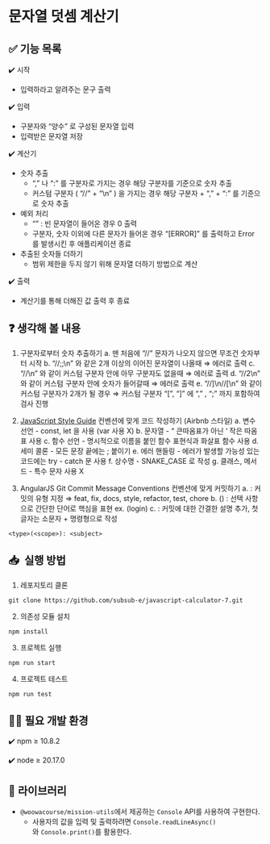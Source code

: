 # 문자열 덧셈 계산기

## ✅ 기능 목록

✔️ 시작

- 입력하라고 알려주는 문구 출력

✔️ 입력

- 구분자와 “양수” 로 구성된 문자열 입력
- 입력받은 문자열 저장

✔️ 계산기

- 숫자 추출
    - “,” 나 “:” 를 구분자로 가지는 경우 해당 구분자를 기준으로 숫자 추출
    - 커스텀 구분자 ( “//” + “\n” ) 을 가지는 경우 해당 구분자 + “,” + “:” 를 기준으로 숫자 추출
- 예외 처리
    - “” : 빈 문자열이 들어온 경우 0 출력
    - 구분자, 숫자 이외에 다른 문자가 들어온 경우 “[ERROR]” 를 출력하고 Error 를 발생시킨 후 애플리케이션 종료
- 추출된 숫자들 더하기
    - 범위 제한을 두지 않기 위해 문자열 더하기 방법으로 계산

✔️ 출력

- 계산기를 통해 더해진 값 출력 후 종료

## ❓ 생각해 볼 내용

1. 구분자로부터 숫자 추출하기
    a. 맨 처음에 “//” 문자가 나오지 않으면 무조건 숫자부터 시작
    b. “//;;\n” 와 같은 2개 이상의 이어진 문자열이 나올때 ⇒ 에러로 출력
    c. “//\n” 와 같이 커스텀 구분자 안에 아무 구분자도 없을때 ⇒ 에러로 출력
    d. “//2\n” 와 같이 커스텀 구분자 안에 숫자가 들어갈때 ⇒ 에러로 출력
    e. “//]\n//[\n” 와 같이 커스텀 구분자가 2개가 될 경우 ⇒ 커스텀 구분자 “[”, “]” 에 “,” , “;” 까지 포함하여 검사 진행

1. [JavaScript Style Guide](https://github.com/woowacourse/woowacourse-docs/tree/main/styleguide/javascript) 컨벤션에 맞게 코드 작성하기 (Airbnb 스타일)
    a. 변수 선언 - const, let 을 사용 (var 사용 X)
    b. 문자열 - “ 큰따옴표가 아닌 ‘ 작은 따옴표 사용
    c. 함수 선언 - 명시적으로 이름을 붙인 함수 표현식과 화살표 함수 사용
    d. 세미 콜론 - 모든 문장 끝에는 ; 붙이기
    e. 에러 핸들링 - 에러가 발생할 가능성 있는 코드에는 try - catch 문 사용
    f. 상수명 - SNAKE_CASE 로 작성
    g. 클래스, 메서드 - 특수 문자 사용 X

1. AngularJS Git Commit Message Conventions 컨벤션에 맞게 커밋하기
    a. <type> : 커밋의 유형 지정  ⇒  feat, fix, docs, style, refactor, test, chore
    b. (<scope>) : 선택 사항으로 간단한 단어로 핵심을 표현 ex. (login)
    c. <subject> : 커밋에 대한 간결한 설명 추가, 첫 글자는 소문자 + 명령형으로 작성

```
<type>(<scope>): <subject>
```

## **📥  실행 방법**

1. 레포지토리 클론

```
git clone https://github.com/subsub-e/javascript-calculator-7.git
```

2. 의존성 모듈 설치

```
npm install
```

3. 프로젝트 실행

```
npm run start
```

4. 프로젝트 테스트

```
npm run test
```

## 🧑‍💻 필요 개발 환경

✔️ npm ≥ 10.8.2

✔️ node ≥ 20.17.0

## 📖 **라이브러리**

- `@woowacourse/mission-utils`에서 제공하는 `Console` API를 사용하여 구현한다.
    - 사용자의 값을 입력 및 출력하려면 `Console.readLineAsync()`와 `Console.print()`를 활용한다.